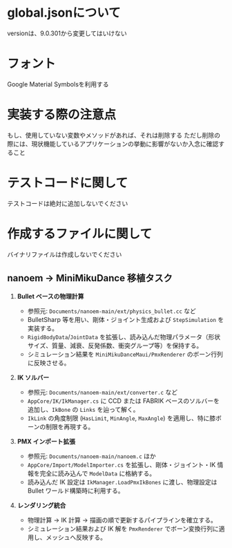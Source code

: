 # global.jsonについて
versionは、9.0.301から変更してはいけない

# フォント
Google Material Symbolsを利用する

# 実装する際の注意点
もし、使用していない変数やメソッドがあれば、それは削除する
ただし削除の際には、現状機能しているアプリケーションの挙動に影響がないか入念に確認すること

# テストコードに関して
テストコードは絶対に追加しないでください

# 作成するファイルに関して
バイナリファイルは作成しないでください

## nanoem → MiniMikuDance 移植タスク

1. **Bullet ベースの物理計算**
   - 参照元: `Documents/nanoem-main/ext/physics_bullet.cc` など
   - BulletSharp 等を用い、剛体・ジョイント生成および `StepSimulation` を実装する。
   - `RigidBodyData`/`JointData` を拡張し、読み込んだ物理パラメータ（形状サイズ、質量、減衰、反発係数、衝突グループ等）を保持する。
   - シミュレーション結果を `MiniMikuDanceMaui/PmxRenderer` のボーン行列に反映させる。

2. **IK ソルバー**
   - 参照元: `Documents/nanoem-main/ext/converter.c` など
   - `AppCore/IK/IkManager.cs` に CCD または FABRIK ベースのソルバーを追加し、`IkBone` の `Links` を辿って解く。
   - `IkLink` の角度制限 (`HasLimit`, `MinAngle`, `MaxAngle`) を適用し、特に膝ボーンの制限を再現する。

3. **PMX インポート拡張**
   - 参照元: `Documents/nanoem-main/nanoem.c` ほか
   - `AppCore/Import/ModelImporter.cs` を拡張し、剛体・ジョイント・IK 情報を完全に読み込んで `ModelData` に格納する。
   - 読み込んだ IK 設定は `IkManager.LoadPmxIkBones` に渡し、物理設定は Bullet ワールド構築時に利用する。

4. **レンダリング統合**
   - 物理計算 → IK 計算 → 描画の順で更新するパイプラインを確立する。
   - シミュレーション結果および IK 解を `PmxRenderer` でボーン変換行列に適用し、メッシュへ反映する。